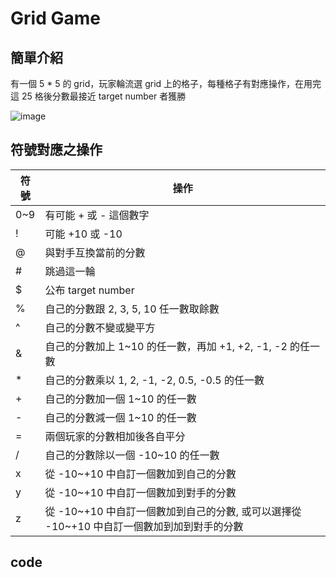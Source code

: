 # Grid Game

## 簡單介紹

有一個 5 * 5 的 grid，玩家輪流選 grid 上的格子，每種格子有對應操作，在用完這 25 格後分數最接近 target number 者獲勝

![image](https://github.com/yozen0405/Game/assets/71330526/77861171-a8b7-483e-8db2-e1d33b9db589)


## 符號對應之操作

| 符號 | 操作 |
| --- | --- |
| 0~9 | 有可能 + 或 - 這個數字 |
| ! | 可能 +10 或 -10 |
| @ | 與對手互換當前的分數 |
| # | 跳過這一輪 |
| $ | 公布 target number |
| % | 自己的分數跟 2, 3, 5, 10 任一數取餘數 |
| ^ | 自己的分數不變或變平方 |
| & | 自己的分數加上 1~10 的任一數，再加 +1, +2, -1, -2 的任一數 |
| * | 自己的分數乘以 1, 2, -1, -2, 0.5, -0.5 的任一數 |
| + | 自己的分數加一個 1~10 的任一數 |
| - | 自己的分數減一個 1~10 的任一數 |
| = | 兩個玩家的分數相加後各自平分 |
| / | 自己的分數除以一個 -10~10 的任一數 |
| x | 從 -10~+10 中自訂一個數加到自己的分數 |
| y | 從 -10~+10 中自訂一個數加到對手的分數 |
| z | 從 -10~+10 中自訂一個數加到自己的分數, 或可以選擇從 -10~+10 中自訂一個數加到加到對手的分數 |

## code

